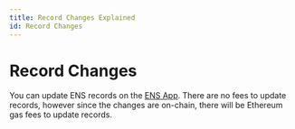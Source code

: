 ```yaml
---
title: Record Changes Explained
id: Record Changes
---
```


# Record Changes

You can update ENS records on the [ENS App](https://app.ens.domains). There are no fees to update records, however since the changes are on-chain, there will be Ethereum gas fees to update records.


<!--
### References:

* [Tutorial: Add other wallet addresses to your ENS name](../../tutorials/add-other-wallet-addresses-to-your-ens-name..md)
* [Tutorial: Setting your Profile Avatar](../../tutorials/setting-your-profile-avatar.md)
* [Tutorial: Transfer Ownership of an ENS Name](../../tutorials/transfer-ownership-of-an-ens-name.md)
-->